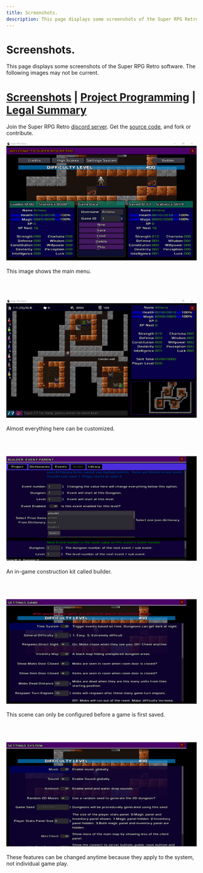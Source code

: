 ```yaml
---
title: Screenshots.
description: This page displays some screenshots of the Super RPG Retro software. The following images may not be current.
---
```


# Screenshots.

This page displays some screenshots of the Super RPG Retro software. The following images may not be current.

# [Screenshots](screenshots.md) | [Project Programming](project-programming.md) | [Legal Summary](legal-summary.md)

Join the Super RPG Retro [discord server](https://discord.gg/b8damxvwX8). Get the [source code](https://github.com/Super-RPG-Retro/Super-RPG-Retro), and fork or contribute.

![This image shows the main menu.](./images/main_menu_scene.png)
<br/><br/>
This image shows the main menu.
<br/><br/><br/><br/>

![Almost everything here can be customized.](./images/game_world_large_map.png)
<br/><br/>
Almost everything here can be customized.
<br/><br/><br/><br/>

![An in-game construction kit called builder.](./images/builder_event_parent.png)
<br/><br/>
An in-game construction kit called builder.
<br/><br/><br/><br/>

![This scene can only be configured before a game is first saved.](./images/settings_game.png)
<br/><br/>
This scene can only be configured before a game is first saved.
<br/><br/><br/><br/>

![These features can be changed anytime because they apply to the system, not individual game play.](./images/settings_system.png)
<br/><br/>
These features can be changed anytime because they apply to the system, not individual game play.
